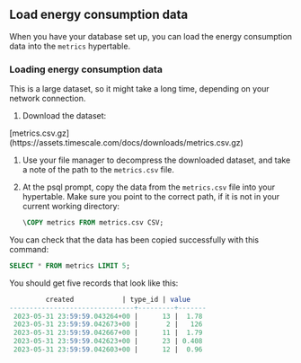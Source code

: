 ## Load energy consumption data

When you have your database set up, you can load the energy consumption data
into the `metrics` hypertable.

<Procedure>

### Loading energy consumption  data

<Highlight type="important">
This is a large dataset, so it might take a long time, depending on your network
connection.
</Highlight>

1.  Download the dataset:

   <Tag type="download">
   [metrics.csv.gz](https://assets.timescale.com/docs/downloads/metrics.csv.gz)
   </Tag>

1.  Use your file manager to decompress the downloaded dataset, and take a note
    of the path to the `metrics.csv` file.

1.  At the psql prompt, copy the data from the `metrics.csv` file into
    your hypertable. Make sure you point to the correct path, if it is not in
    your current working directory:

    ```sql
    \COPY metrics FROM metrics.csv CSV;
    ```


   You can check that the data has been copied successfully with this command:

   ```sql
   SELECT * FROM metrics LIMIT 5;
   ```

   You should get five records that look like this:

   ```sql
            created            | type_id | value 
   -------------------------------+---------+-------
    2023-05-31 23:59:59.043264+00 |      13 |  1.78
    2023-05-31 23:59:59.042673+00 |       2 |   126
    2023-05-31 23:59:59.042667+00 |      11 |  1.79
    2023-05-31 23:59:59.042623+00 |      23 | 0.408
    2023-05-31 23:59:59.042603+00 |      12 |  0.96
   ```

</Procedure>

[parallel-copy]: https://github.com/timescale/timescaledb-parallel-copy
